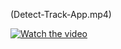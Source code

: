(Detect-Track-App.mp4)

[![Watch the video](https://i.sstatic.net/Vp2cE.png)](https://github.com/furiouskhan007/Smart-Detection-time-track-Yolov8onnex/blob/main/Detect-Track-App.mp4)
